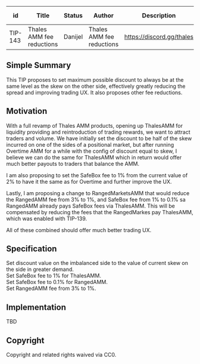 | id | Title | Status | Author | Description | Discussions to | Created |
| ----------- | ----------- | ----------- | ----------- | ----------- | ----------- | ----------- |
| TIP-143 | Thales AMM fee reductions| Danijel | Thales AMM fee reductions | https://discord.gg/thales | 2023-05-16

## Simple Summary

This TIP proposes to set maximum possible discount to always be at the same level as the skew on the other side, effectively greatly reducing the spread and improving trading UX. It also proposes other fee reductions.

## Motivation

With a full revamp of Thales AMM products, opening up ThalesAMM for liquidity providing and reintroduction of trading rewards, we want to attract traders and volume. We have initially set the discount to be half of the skew incurred on one of the sides of a positional market, but after running Overtime AMM for a while with the config of discount equal to skew, I believe we can do the same for ThalesAMM which in return would offer much better payouts to traders that balance the AMM.  

I am also proposing to set the SafeBox fee to 1% from the current value of 2% to have it the same as for Overtime and further improve the UX. 

Lastly, I am proposing a change to RangedMarketsAMM that would reduce the RangedAMM fee from 3% to 1%, and SafeBox fee from 1% to 0.1% sa RangedAMM already pays SafeBox fees via ThalesAMM. This will be compensated by reducing the fees that the RangedMarkes pay ThalesAMM, which was enabled with TIP-139.  

All of these combined should offer much better trading UX.
  
## Specification

Set discount value on the imbalanced side to the value of current skew on the side in greater demand.  
Set SafeBox fee to 1% for ThalesAMM.  
Set SafeBox fee to 0.1% for RangedAMM.  
Set RangedAMM fee from 3% to 1%.

## Implementation
TBD

## Copyright

Copyright and related rights waived via CC0.



